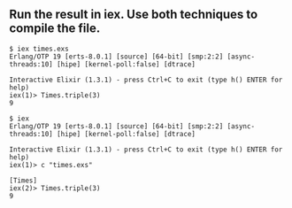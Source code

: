 ## Run the result in iex. Use both techniques to compile the file.

```iex
$ iex times.exs
Erlang/OTP 19 [erts-8.0.1] [source] [64-bit] [smp:2:2] [async-threads:10] [hipe] [kernel-poll:false] [dtrace]

Interactive Elixir (1.3.1) - press Ctrl+C to exit (type h() ENTER for help)
iex(1)> Times.triple(3)
9
```

```iex
$ iex
Erlang/OTP 19 [erts-8.0.1] [source] [64-bit] [smp:2:2] [async-threads:10] [hipe] [kernel-poll:false] [dtrace]

Interactive Elixir (1.3.1) - press Ctrl+C to exit (type h() ENTER for help)
iex(1)> c "times.exs"

[Times]
iex(2)> Times.triple(3)
9
```

